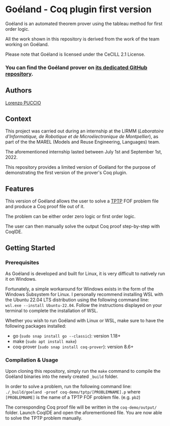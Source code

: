 # Goéland - Coq plugin first version

Goéland is an automated theorem prover using the tableau method for first order logic.

All the work shown in this repository is derived from the work of the team working on Goéland.

Please note that Goéland is licensed under the CeCILL 2.1 License.

### You can find the Goéland prover on [its dedicated GitHub repository](https://github.com/GoelandProver/Goeland).

## Authors
[Lorenzo PUCCIO](https://github.com/StOil-L)

## Context

This project was carried out during an internship at the LIRMM (*Laboratoire d'Informatique, de Robotique et de Microélectronique de Montpellier*), as part of the the MAREL (Models and Reuse Engineering, Languages) team.

The aforementioned internship lasted between July 1st and September 1st, 2022.

This repository provides a limited version of Goéland for the purpose of demonstrating the first version of the prover's Coq plugin.

## Features

This version of Goéland allows the user to solve a [TPTP](https://tptp.org/) FOF problem file and produce a Coq proof file out of it.

The problem can be either order zero logic or first order logic.

The user can then manually solve the output Coq proof step-by-step with CoqIDE.

## Getting Started

### Prerequisites

As Goéland is developed and built for Linux, it is very difficult to natively run it on Windows.

Fortunately, a simple workaround for Windows exists in the form of the Windows Subsystem for Linux. I personally recommend installing WSL with the Ubuntu 22.04 LTS distribution using the following command line: `wsl.exe --install Ubuntu-22.04`. Follow the instructions displayed on your terminal to complete the installation of WSL.

Whether you wish to run Goéland with Linux or WSL, make sure to have the following packages installed:
- go (`sudo snap install go --classic`): version 1.18+
- make (`sudo apt install make`)
- coq-prover (`sudo snap install coq-prover`): version 8.6+

### Compilation & Usage

Upon cloning this repository, simply run the `make` command to compile the Goéland binaries into the newly created `_build` folder.

In order to solve a problem, run the following command line: `./_build/goeland -proof coq-demo/tptp/[PROBLEMNAME].p` where `[PROBLEMNAME]` is the name of a TPTP FOF problem file. (e.g. `pb2`)

The corresponding Coq proof file will be written in the `coq-demo/output/` folder. Launch CoqIDE and open the aforementioned file. You are now able to solve the TPTP problem manually.
